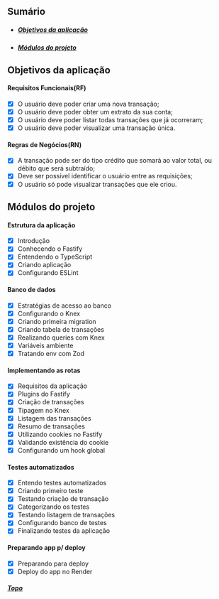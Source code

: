 <a id="sumario"></a>

## Sumário

- ##### [Objetivos da aplicação](#objetivos)
- ##### [Módulos do projeto](#modulos)

<a id="objetivos"></a>

## Objetivos da aplicação

#### Requisitos Funcionais(RF)

- [x] O usuário deve poder criar uma nova transação;
- [x] O usuário deve poder obter um extrato da sua conta;
- [x] O usuário deve poder listar todas transações que já ocorreram;
- [x] O usuário deve poder visualizar uma transação única.

#### Regras de Negócios(RN)

- [x] A transação pode ser do tipo crédito que somará ao valor total, ou débito que será subtraído;
- [x] Deve ser possível identificar o usuário entre as requisições;
- [x] O usuário só pode visualizar transações que ele criou.

<a id="modulos"></a>

## Módulos do projeto

#### Estrutura da aplicação

- [x] Introdução
- [x] Conhecendo o Fastify
- [x] Entendendo o TypeScript
- [x] Criando aplicação
- [x] Configurando ESLint

#### Banco de dados

- [x] Estratégias de acesso ao banco
- [x] Configurando o Knex
- [x] Criando primeira migration
- [x] Criando tabela de transações
- [x] Realizando queries com Knex
- [x] Variáveis ambiente
- [x] Tratando env com Zod

#### Implementando as rotas

- [x] Requisitos da aplicação
- [x] Plugins do Fastify
- [x] Criação de transações
- [x] Tipagem no Knex
- [x] Listagem das transações
- [x] Resumo de transações
- [x] Utilizando cookies no Fastify
- [x] Validando existência do cookie
- [x] Configurando um hook global

#### Testes automatizados

- [x] Entendo testes automatizados
- [x] Criando primeiro teste
- [x] Testando criação de transação
- [x] Categorizando os testes
- [x] Testando listagem de transações
- [x] Configurando banco de testes
- [x] Finalizando testes da aplicação

#### Preparando app p/ deploy

- [x] Preparando para deploy
- [x] Deploy do app no Render

##### [Topo](#sumario)

